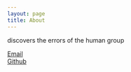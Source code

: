 ```yaml
---
layout: page
title: About
---
```


discovers the errors of the human group


[Email](mailto:l2nak87@gmail.com)  
[Github](https://github.com/vigil2)
